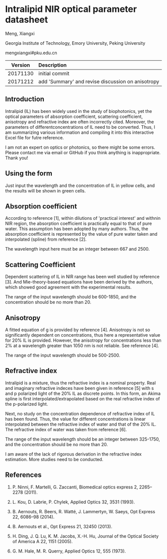 # Intralipid NIR optical parameter datasheet

Meng, Xiangxi

Georgia Institute of Technology, Emory University, Peking University

mengxiangxi#pku.edu.cn

| Version       | Description  |
| ------------- |:-------------| 
| 20171130      | initial commit |
| 20171212      | add 'Summary' and revise discussion on anisotropy |

## Introduction										
										
Intralipid (IL) has been widely used in the study of biophotonics, yet the optical parameters of absorption coefficient, scattering coefficient, anisotropy and refractive index are often incorrectly cited. Moreover, the parameters of differentconcentrations of IL need to be converted. Thus, I am summarizing various information and compiling it into this interactive Excel file for futre reference.			

I am not an expert on optics or photonics, so there might be some errors. Please contact me via email or GitHub if you think anything is inappropriate. Thank you!										
										
## Using the form										
										
Just input the wavelength and the concentration of IL in yellow cells, and the results will be shown in green cells.										
										
## Absorption coefficient

According to reference [1], within dilutions of 'practical interest' and withnin NIR region, the absorption coefficient is practically equal to that of pure water. This assumption has been adopted by many authors. Thus, the absorption coefficient is represented by the value of pure water taken and interpolated (spline) from reference [2].										
										
The wavelength input here must be an integer between 667 and 2500.										
										
## Scattering Coefficient				

Dependent scattering of IL in NIR range has been well studied by reference [3]. And Mie-theory-based equations have been derived by the authors, which showed good agreement with the experimental results.

The range of the input wavelength should be 600-1850, and the concentration should be no more than 20.

## Anisotropy

A fitted equation of g is provided by reference [4]. Anisotropy is not so significantly dependent on concentrations, thus here a representative value for 20% IL is provided. However, the anisotropy for concentrations less than 2% at a wavelength greater than 1050 nm is not reliable. See reference [4].

The range of the input wavelength should be 500-2500.

## Refractive index

Intralipid is a mixture, thus the refractive index is a nominal property. Real and imaginary refractive indeces have been given in reference [5] with s and p polarized light of the 20% IL as discrete points. In this form, an Akima spline is first interpolated/extrapolated based on the real refractive index of the p-polarized light.	

Next, no study on the concentration dependence of refractive index of IL has been found. Thus, the value for different concentrations is linear interpolated between the refractive index of water and that of the 20% IL. The refractive index of water was taken from reference [6].

The range of the input wavelength should be an integer between 325-1750, and the concentration should be no more than 20.

I am aware of the lack of rigorous derivation in the refractive index estimation. More studies need to be conducted.

## References

1. P. Ninni, F. Martelli, G. Zaccanti, Biomedical optics express 2, 2265–2278 (2011).

2. L. Kou, D. Labrie, P. Chylek, Applied Optics 32, 3531 (1993).

3. B. Aernouts, R. Beers, R. Watté, J. Lammertyn, W. Saeys, Opt Express 22, 6086–98 (2014).

4. B. Aernouts et al., Opt Express 21, 32450 (2013).

5. H. Ding, J. Q. Lu, K. M. Jacobs, X.-H. Hu, Journal of the Optical Society of America A 22, 1151 (2005).

6. G. M. Hale, M. R. Querry, Applied Optics 12, 555 (1973).

